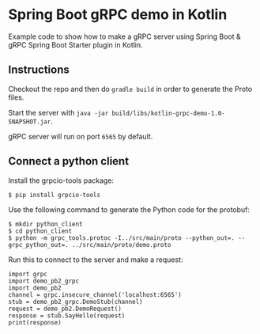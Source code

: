 # Spring Boot gRPC demo in Kotlin
Example code to show how to make a gRPC server using Spring Boot & gRPC Spring Boot Starter plugin in Kotlin.

## Instructions
Checkout the repo and then do `gradle build` in order to generate the Proto files.

Start the server with `java -jar build/libs/kotlin-grpc-demo-1.0-SNAPSHOT.jar`.

gRPC server will run on port `6565` by default.

## Connect a python client

Install the grpcio-tools package:
```
$ pip install grpcio-tools
```

Use the following command to generate the Python code for the protobuf:
```
$ mkdir python_client
$ cd python_client
$ python -m grpc_tools.protoc -I../src/main/proto --python_out=. --grpc_python_out=. ../src/main/proto/demo.proto
```

Run this to connect to the server and make a request:
```
import grpc
import demo_pb2_grpc
import demo_pb2
channel = grpc.insecure_channel('localhost:6565')
stub = demo_pb2_grpc.DemoStub(channel)
request = demo_pb2.DemoRequest()
response = stub.SayHello(request)
print(response)
```
